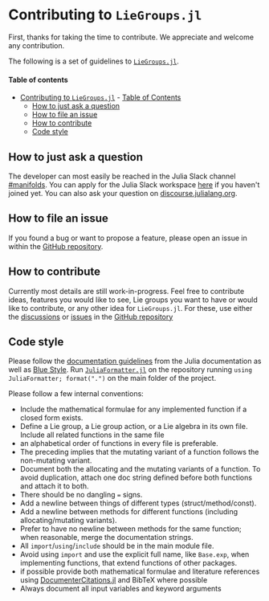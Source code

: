 # Contributing to `LieGroups.jl`

First, thanks for taking the time to contribute.
We appreciate and welcome any contribution.

The following is a set of guidelines to [`LieGroups.jl`](https://juliamanifolds.github.io/LieGroups.jl/).

#### Table of contents

- [Contributing to `LieGroups.jl`](#Contributing-to-manoptjl)
      - [Table of Contents](#Table-of-Contents)
  - [How to just ask a question](#I-just-have-a-question)
  - [How to file an issue](#How-can-I-file-an-issue)
  - [How to contribute](#How-can-I-contribute)
  - [Code style](#Code-style)

## How to just ask a question

The developer can most easily be reached in the Julia Slack channel [#manifolds](https://julialang.slack.com/archives/CP4QF0K5Z).
You can apply for the Julia Slack workspace [here](https://julialang.org/slack/) if you haven't joined yet.
You can also ask your question on [discourse.julialang.org](https://discourse.julialang.org).

## How to file an issue

If you found a bug or want to propose a feature, please open an issue in within the [GitHub repository](https://github.com/JuliaManifolds/LieGroups.jl/issues).

## How to contribute

Currently most details are still work-in-progress.
Feel free to contribute ideas, features you would like to see, Lie groups you want to have or would like to contribute, or any other idea for `LieGroups.jl`. For these, use either the [discussions](https://github.com/JuliaManifolds/LieGroups.jl/discussions) or [issues](https://github.com/JuliaManifolds/LieGroups.jl/issues) in the [GitHub repository](https://github.com/JuliaManifolds/LieGroups.jl)

## Code style

Please follow the [documentation guidelines](https://docs.julialang.org/en/v1/manual/documentation/) from the Julia documentation as well as [Blue Style](https://github.com/invenia/BlueStyle).
Run [`JuliaFormatter.jl`](https://github.com/domluna/JuliaFormatter.jl) on the repository running `using JuliaFormatter; format(".")` on the main folder of the project.

Please follow a few internal conventions:

- Include the mathematical formulae for any implemented function if a closed form exists.
- Define a Lie group, a Lie group action, or a Lie algebra in its own file. Include all related functions in the same file
- an alphabetical order of functions in every file is preferable.
- The preceding implies that the mutating variant of a function follows the non-mutating variant.
- Document both the allocating and the mutating variants of a function. To avoid duplication, attach one doc string defined before both functions and attach it to both.
- There should be no dangling `=` signs.
- Add a newline between things of different types (struct/method/const).
- Add a newline between methods for different functions (including allocating/mutating variants).
- Prefer to have no newline between methods for the same function; when reasonable, merge the documentation strings.
- All `import`/`using`/`include` should be in the main module file.
- Avoid using `import` and use the explicit full name, like `Base.exp`, when implementing functions, that extend functions of other packages.
- if possible provide both mathematical formulae and literature references using [DocumenterCitations.jl](https://juliadocs.org/DocumenterCitations.jl/stable/) and BibTeX where possible
- Always document all input variables and keyword arguments